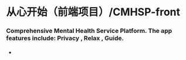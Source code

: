 # 从心开始（前端项目）/CMHSP-front
### Comprehensive Mental Health Service Platform. The app features include: Privacy , Relax , Guide.
- #### 
